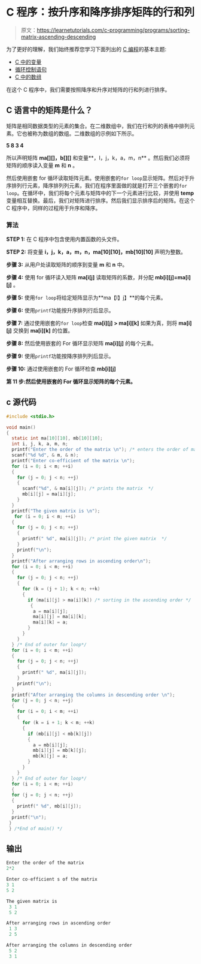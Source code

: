 # C 程序：按升序和降序排序矩阵的行和列

> 原文：<https://learnetutorials.com/c-programming/programs/sorting-matrix-ascending-descending>

为了更好的理解，我们始终推荐您学习下面列出的 [C 编程](../ "C programming")的基本主题:

*   [C 中的变量](../../c-programming/variables)
*   [循环控制语句](../../c-programming/loop-control-statements)
*   [C 中的数组](../../c-programming/array)

在这个 C 程序中，我们需要按照降序和升序对矩阵的行和列进行排序。

## C 语言中的矩阵是什么？

矩阵是相同数据类型的元素的集合。在二维数组中，我们在行和列的表格中排列元素。它也被称为数组的数组。二维数组的示例如下所示。

**5 8
3 4**

所以声明矩阵 **ma[][]，b[][]** 和变量**，I，j，k，a，m，n** 。然后我们必须将矩阵的顺序读入变量 **m** 和 **n** 。

然后使用嵌套 for 循环读取矩阵元素。使用嵌套的`for loop`显示矩阵。然后对于升序排列行元素，降序排列列元素，我们在程序里面做的就是打开三个嵌套的`for loop`。在循环中，我们将每个元素与矩阵中的下一个元素进行比较，并使用 **temp** 变量相互替换。最后，我们对矩阵进行排序。然后我们显示排序后的矩阵。在这个 C 程序中，同样的过程用于升序和降序。

### 算法

**STEP 1:** 在 C 程序中包含使用内置函数的头文件。

**STEP 2:** 将变量 **i，j，k，a，m，n，ma[10][10]，mb[10][10]** 声明为整数。

**步骤 3:** 从用户处读取矩阵的顺序到变量 **m** 和 **n** 中。

**步骤 4:** 使用 for 循环读入矩阵 **ma[i[j]** 读取矩阵的系数，并分配 **mb[i][j]=ma[i][j]** 。

**步骤 5:** 使用`for loop`将给定矩阵显示为**ma【I】j】**的每个元素。

**步骤 6:** 使用`printf`功能按升序排列行后显示。

**步骤 7:** 通过使用嵌套的`for loop`检查 **ma[i][j] > ma[i][k]** 如果为真，则将 **ma[i][j]** 交换到 **ma[i][k]** 的位置。

**步骤 8:** 然后使用嵌套的 For 循环显示矩阵 **ma[i][j]** 的每个元素。

**步骤 9:** 使用`printf`功能按降序排列列后显示。

**步骤 10:** 通过使用嵌套的 For 循环检查 **mb[i][j]**

**第 11 步:**然后使用嵌套的 For 循环显示矩阵**的每个元素。**

## c 源代码

```c
#include <stdio.h>

void main()
{
  static int ma[10][10], mb[10][10];
  int i, j, k, a, m, n;
  printf("Enter the order of the matrix \n"); /* enters the order of matrix */
  scanf("%d %d", & m, & n);
  printf("Enter co-efficient of the matrix \n");
  for (i = 0; i < m; ++i)
  {
    for (j = 0; j < n; ++j)
    {
      scanf("%d", & ma[i][j]); /* prints the matrix  */
      mb[i][j] = ma[i][j];
    }
  }
  printf("The given matrix is \n");
   for (i = 0; i < m; ++i)
  {
    for (j = 0; j < n; ++j)
    {
      printf(" %d", ma[i][j]); /* print the given matrix  */
    }
    printf("\n");
  }
  printf("After arranging rows in ascending order\n");
  for (i = 0; i < m; ++i)
  {
    for (j = 0; j < n; ++j)
    {
      for (k = (j + 1); k < n; ++k)
      {
        if (ma[i][j] > ma[i][k]) /* sorting in the ascending order */
         {
          a = ma[i][j];
          ma[i][j] = ma[i][k];
          ma[i][k] = a;
        }
      }
    }
  } /* End of outer for loop*/
  for (i = 0; i < m; ++i)
  {
    for (j = 0; j < n; ++j)
    {
      printf(" %d", ma[i][j]);
    }
    printf("\n");
  }
  printf("After arranging the columns in descending order \n");
  for (j = 0; j < n; ++j)
  {
    for (i = 0; i < m; ++i)
    {
      for (k = i + 1; k < m; ++k)
      {
        if (mb[i][j] < mb[k][j])
        {
          a = mb[i][j];
          mb[i][j] = mb[k][j];
          mb[k][j] = a;
        }
      }
    }
  } /* End of outer for loop*/
  for (i = 0; i < m; ++i)
  {
  for (j = 0; j < n; ++j)
  {
    printf(" %d", mb[i][j]);
  }
  printf("\n");
 }
 } /*End of main() */

```

## 输出

```c
Enter the order of the matrix
2*2

Enter co-efficient s of the matrix
3 1
5 2

The given matrix is
 3 1
 5 2

After arranging rows in ascending order
 1 3
 2 5

After arranging the columns in descending order
 5 2
 3 1
```